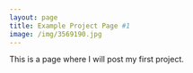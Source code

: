 ```yaml
---
layout: page
title: Example Project Page #1
image: /img/3569190.jpg
---
```



This is a page where I will post my first project.
